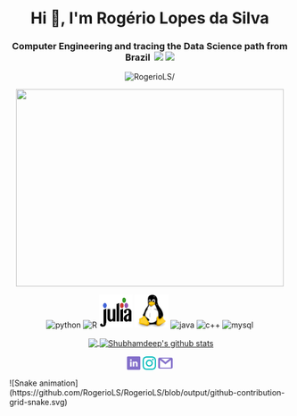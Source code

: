 <h1 align="center">Hi 👋, I'm Rogério Lopes da Silva</h1>
<h3 align="center">Computer Engineering and tracing the Data Science path from Brazil &nbsp;<img src="https://github.com/TheDudeThatCode/TheDudeThatCode/blob/master/Assets/Mario_Hello_Big.gif" width="30px">
<img src="https://github.com/TheDudeThatCode/TheDudeThatCode/blob/master/Assets/Developer.gif" width="30px"></h3>
<p align="center"> <img src=https://komarev.com/ghpvc/?username=RogerioLS alt=RogerioLS/> </p>

<p align="center"><img align="center" src="https://media.giphy.com/media/WiM5K1e9MtEic/giphy.gif" width="480" height="352.653"/></p>

<p align="center"><img 
src=https://github.com/abranhe/programming-languages-logos/blob/master/src/python/python.svg alt=python width="60" height="60"/> <img 
src=https://github.com/abranhe/programming-languages-logos/blob/master/src/r/r.svg alt=R width="60" height="60"/> <img
src=https://github.com/JuliaLang/julia-logo-graphics/blob/master/images/julia-logo-color.svg alt=julia width="60" height="60"/> <img                                   
src=https://github.com/devicons/devicon/blob/master/icons/linux/linux-original.svg alt=linux width="60" height="60"/> <img                                                       src=https://github.com/abranhe/programming-languages-logos/blob/master/src/java/java.svg alt=java width="60" height="60"/> <img 
src=https://github.com/isocpp/logos/blob/master/cpp_logo.svg alt=c++ width="60" height="60"/> <img
src=https://camo.githubusercontent.com/8462c30b67acfd5571bcfb8094f5be2d1b7ac9e0cdbffbf4d146cc04b94b5d1d/68747470733a2f2f7777772e6d7973716c2e636f6d2f636f6d6d6f6e2f6c6f676f732f6c6f676f2d6d7973716c2d313730783131352e706e67 alt=mysql width="60" height="60"/></p><p align="center"> <img
</p>

<a href="https://github.com/RogerioLS">
  <img align="center" src="https://github-readme-stats.vercel.app/api/top-langs/?username=RogerioLS&&langs_count=3&theme=tokyonight&hide_langs_below=1" />
</a>
<a href="https://github.com/RogerioLS">
 <img align="center" src="https://github-readme-stats.vercel.app/api?username=RogerioLS&show_icons=true&theme=tokyonight&line_height=27" alt="Shubhamdeep's github stats"/>
</a>
<br>

<p align="center">
  <a href="https://linkedin.com//in/rogerio-lopes-57627615b/">
    <img align="center" alt="Rogério Lopes | Linkedin" width="24px"
         src="https://github.com/JuniorTorresMTJ/JuniorTorresMTJ/blob/master/image/linkedin.svg" /></a>
  <a href="https://www.instagram.com/rogerinholopes/?hl=pt-br">
    <img align="center" alt="Rogério Lopes | Instagram" width="24px"
         src="https://github.com/JuniorTorresMTJ/JuniorTorresMTJ/blob/master/image/instagram.svg" /></a>
  <a href="rogerio_288@hotmail.com">
    <img align="center" alt="Rogério Lopes | OutLook" width="26px"
         src="https://github.com/JuniorTorresMTJ/JuniorTorresMTJ/blob/master/image/gmail.svg" /></a>



<div> 
  ![Snake animation](https://github.com/RogerioLS/RogerioLS/blob/output/github-contribution-grid-snake.svg)
 
</div>











<!--
**RogerioLS/RogerioLS** is a ✨ _special_ ✨ repository because its `README.md` (this file) appears on your GitHub profile.

Here are some ideas to get you started:

- 🔭 I’m currently working on ...
- 🌱 I’m currently learning ...
- 👯 I’m looking to collaborate on ...
- 🤔 I’m looking for help with ...
- 💬 Ask me about ...
- 📫 How to reach me: ...
- 😄 Pronouns: ...
- ⚡ Fun fact: ...
-->
